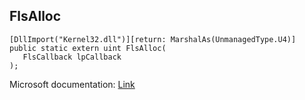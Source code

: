## FlsAlloc

```
[DllImport("Kernel32.dll")][return: MarshalAs(UnmanagedType.U4)]
public static extern uint FlsAlloc(
   FlsCallback lpCallback
);
```

Microsoft documentation: [Link](https://docs.microsoft.com/en-us/windows/win32/api/fibersapi/nf-fibersapi-flsalloc)
